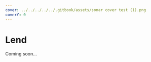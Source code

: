 ```yaml
---
cover: ../../../../../.gitbook/assets/sonar cover test (1).png
coverY: 0
---
```


# Lend

Coming soon...
